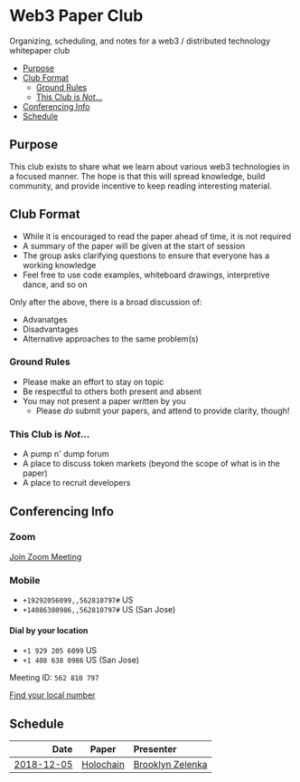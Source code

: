 # Web3 Paper Club
Organizing, scheduling, and notes for a web3 / distributed technology whitepaper club

* [Purpose](#purpose)
* [Club Format](#club-format)
   * [Ground Rules](#ground-rules)
   * [This Club is <em>Not</em>...](#this-club-is-not)
* [Conferencing Info](#conferencing-info)
* [Schedule](#schedule)

## Purpose

This club exists to share what we learn about various web3 technologies in a focused manner. The hope is that this will spread knowledge, build community, and provide incentive to keep reading interesting material.

## Club Format

* While it is encouraged to read the paper ahead of time, it is not required
* A summary of the paper will be given at the start of session
* The group asks clarifying questions to ensure that everyone has a working knowledge
* Feel free to use code examples, whiteboard drawings, interpretive dance, and so on

Only after the above, there is a broad discussion of:
* Advanatges
* Disadvantages
* Alternative approaches to the same problem(s)

### Ground Rules

* Please make an effort to stay on topic
* Be respectful to others both present and absent
* You may not present a paper written by you
  * Please _do_ submit your papers, and attend to provide clarity, though!

### This Club is _Not_...

* A pump n' dump forum
* A place to discuss token markets (beyond the scope of what is in the paper)
* A place to recruit developers

## Conferencing Info

### Zoom

[Join Zoom Meeting](https://zoom.us/j/562810797)

### Mobile

* `+19292056099,,562810797#` US
* `+14086380986,,562810797#` US (San Jose)

#### Dial by your location

* `+1 929 205 6099` US
* `+1 408 638 0986` US (San Jose)

Meeting ID: `562 810 797`

[Find your local number](https://zoom.us/u/abPYStPclS)

## Schedule

| Date        | Paper                                                                                     | Presenter                                      |
|------------:|-------------------------------------------------------------------------------------------|:-----------------------------------------------|
|  [2018-12-05](https://www.timeanddate.com/worldclock/meetingdetails.html?year=2018&month=12&day=5&hour=16&min=0&sec=0&p1=256&p2=102&p3=37&p4=179&p5=240) | [Holochain](https://github.com/spadebuilders/web3-paper-club/issues/10)                              | [Brooklyn Zelenka](https://github.com/expede)  |
